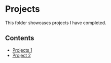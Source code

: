 # Projects 
This folder showcases projects I have completed.
## Contents 
* [Projects 1](project_1)
* [Project 2](project_2) 
